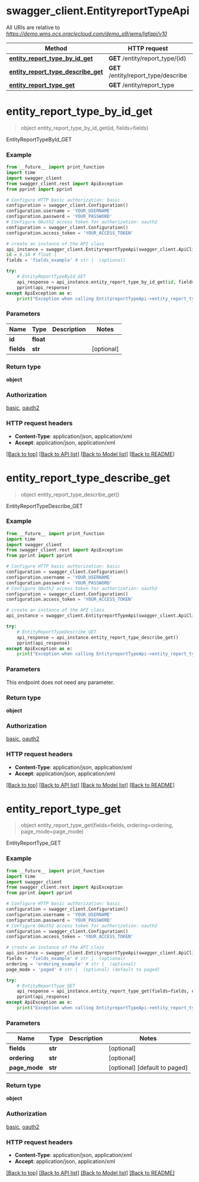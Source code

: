 # swagger_client.EntityreportTypeApi

All URIs are relative to *https://demo.wms.ocs.oraclecloud.com/demo_a9/wms/lgfapi/v10*

Method | HTTP request | Description
------------- | ------------- | -------------
[**entity_report_type_by_id_get**](EntityreportTypeApi.md#entity_report_type_by_id_get) | **GET** /entity/report_type/{id} | EntityReportTypeById_GET
[**entity_report_type_describe_get**](EntityreportTypeApi.md#entity_report_type_describe_get) | **GET** /entity/report_type/describe | EntityReportTypeDescribe_GET
[**entity_report_type_get**](EntityreportTypeApi.md#entity_report_type_get) | **GET** /entity/report_type | EntityReportType_GET


# **entity_report_type_by_id_get**
> object entity_report_type_by_id_get(id, fields=fields)

EntityReportTypeById_GET



### Example
```python
from __future__ import print_function
import time
import swagger_client
from swagger_client.rest import ApiException
from pprint import pprint

# Configure HTTP basic authorization: basic
configuration = swagger_client.Configuration()
configuration.username = 'YOUR_USERNAME'
configuration.password = 'YOUR_PASSWORD'
# Configure OAuth2 access token for authorization: oauth2
configuration = swagger_client.Configuration()
configuration.access_token = 'YOUR_ACCESS_TOKEN'

# create an instance of the API class
api_instance = swagger_client.EntityreportTypeApi(swagger_client.ApiClient(configuration))
id = 8.14 # float | 
fields = 'fields_example' # str |  (optional)

try:
    # EntityReportTypeById_GET
    api_response = api_instance.entity_report_type_by_id_get(id, fields=fields)
    pprint(api_response)
except ApiException as e:
    print("Exception when calling EntityreportTypeApi->entity_report_type_by_id_get: %s\n" % e)
```

### Parameters

Name | Type | Description  | Notes
------------- | ------------- | ------------- | -------------
 **id** | **float**|  | 
 **fields** | **str**|  | [optional] 

### Return type

**object**

### Authorization

[basic](../README.md#basic), [oauth2](../README.md#oauth2)

### HTTP request headers

 - **Content-Type**: application/json, application/xml
 - **Accept**: application/json, application/xml

[[Back to top]](#) [[Back to API list]](../README.md#documentation-for-api-endpoints) [[Back to Model list]](../README.md#documentation-for-models) [[Back to README]](../README.md)

# **entity_report_type_describe_get**
> object entity_report_type_describe_get()

EntityReportTypeDescribe_GET



### Example
```python
from __future__ import print_function
import time
import swagger_client
from swagger_client.rest import ApiException
from pprint import pprint

# Configure HTTP basic authorization: basic
configuration = swagger_client.Configuration()
configuration.username = 'YOUR_USERNAME'
configuration.password = 'YOUR_PASSWORD'
# Configure OAuth2 access token for authorization: oauth2
configuration = swagger_client.Configuration()
configuration.access_token = 'YOUR_ACCESS_TOKEN'

# create an instance of the API class
api_instance = swagger_client.EntityreportTypeApi(swagger_client.ApiClient(configuration))

try:
    # EntityReportTypeDescribe_GET
    api_response = api_instance.entity_report_type_describe_get()
    pprint(api_response)
except ApiException as e:
    print("Exception when calling EntityreportTypeApi->entity_report_type_describe_get: %s\n" % e)
```

### Parameters
This endpoint does not need any parameter.

### Return type

**object**

### Authorization

[basic](../README.md#basic), [oauth2](../README.md#oauth2)

### HTTP request headers

 - **Content-Type**: application/json, application/xml
 - **Accept**: application/json, application/xml

[[Back to top]](#) [[Back to API list]](../README.md#documentation-for-api-endpoints) [[Back to Model list]](../README.md#documentation-for-models) [[Back to README]](../README.md)

# **entity_report_type_get**
> object entity_report_type_get(fields=fields, ordering=ordering, page_mode=page_mode)

EntityReportType_GET



### Example
```python
from __future__ import print_function
import time
import swagger_client
from swagger_client.rest import ApiException
from pprint import pprint

# Configure HTTP basic authorization: basic
configuration = swagger_client.Configuration()
configuration.username = 'YOUR_USERNAME'
configuration.password = 'YOUR_PASSWORD'
# Configure OAuth2 access token for authorization: oauth2
configuration = swagger_client.Configuration()
configuration.access_token = 'YOUR_ACCESS_TOKEN'

# create an instance of the API class
api_instance = swagger_client.EntityreportTypeApi(swagger_client.ApiClient(configuration))
fields = 'fields_example' # str |  (optional)
ordering = 'ordering_example' # str |  (optional)
page_mode = 'paged' # str |  (optional) (default to paged)

try:
    # EntityReportType_GET
    api_response = api_instance.entity_report_type_get(fields=fields, ordering=ordering, page_mode=page_mode)
    pprint(api_response)
except ApiException as e:
    print("Exception when calling EntityreportTypeApi->entity_report_type_get: %s\n" % e)
```

### Parameters

Name | Type | Description  | Notes
------------- | ------------- | ------------- | -------------
 **fields** | **str**|  | [optional] 
 **ordering** | **str**|  | [optional] 
 **page_mode** | **str**|  | [optional] [default to paged]

### Return type

**object**

### Authorization

[basic](../README.md#basic), [oauth2](../README.md#oauth2)

### HTTP request headers

 - **Content-Type**: application/json, application/xml
 - **Accept**: application/json, application/xml

[[Back to top]](#) [[Back to API list]](../README.md#documentation-for-api-endpoints) [[Back to Model list]](../README.md#documentation-for-models) [[Back to README]](../README.md)

